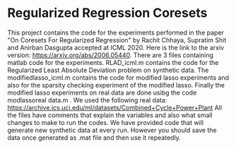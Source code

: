 # Regularized Regression Coresets

This project contains the code for the experiments performed in the paper "On Coresets For Regularized Regression" by Rachit Chhaya, Supratim Shit and Anirban Dasgupta accepted at ICML 2020. Here is the link to the arxiv version: https://arxiv.org/abs/2006.05440.
There are 3 files containing matlab code for the experiments. 
RLAD_icml.m contains the code for the Regularized Least Absolute Deviation problem on synthetic data. The modifiedlasso_icml.m contains the code for modified lasso experiments and also for the sparsity checking experiment of the modified lasso. Finally the modified lasso experiments on real data are done usibg the code modlassoreal data.m .
We used the following real data:
https://archive.ics.uci.edu/ml/datasets/Combined+Cycle+Power+Plant 
All the files have comments that explain the variables and also what small changes to make to run the codes. We have provided code that will generate new synthetic data at every run. However you should save the data once generated as .mat file and then use it repeatedly.
